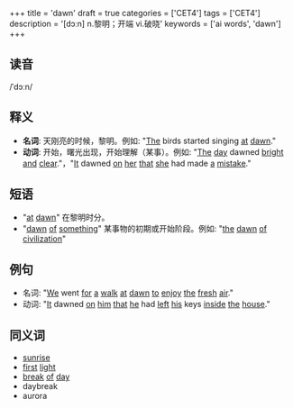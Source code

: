 +++
title = 'dawn'
draft = true
categories = ['CET4']
tags = ['CET4']
description = '[dɔːn] n.黎明；开端 vi.破晓'
keywords = ['ai words', 'dawn']
+++

## 读音
/ˈdɔːn/

## 释义
- **名词**: 天刚亮的时候，黎明。例如: "[The](/post/the/) birds started singing [at](/post/at/) [dawn](/post/dawn/)."
- **动词**: 开始，曙光出现，开始理解（某事）。例如: "[The](/post/the/) [day](/post/day/) dawned [bright](/post/bright/) [and](/post/and/) [clear](/post/clear/)."，"[It](/post/it/) dawned [on](/post/on/) [her](/post/her/) [that](/post/that/) [she](/post/she/) had made [a](/post/a/) [mistake](/post/mistake/)."

## 短语
- "[at](/post/at/) [dawn](/post/dawn/)" 在黎明时分。
- "[dawn](/post/dawn/) [of](/post/of/) [something](/post/something/)" 某事物的初期或开始阶段。例如: "[the](/post/the/) [dawn](/post/dawn/) [of](/post/of/) [civilization](/post/civilization/)"

## 例句
- 名词: "[We](/post/we/) went [for](/post/for/) [a](/post/a/) [walk](/post/walk/) [at](/post/at/) [dawn](/post/dawn/) [to](/post/to/) [enjoy](/post/enjoy/) [the](/post/the/) [fresh](/post/fresh/) [air](/post/air/)."
- 动词: "[It](/post/it/) dawned [on](/post/on/) [him](/post/him/) [that](/post/that/) [he](/post/he/) had [left](/post/left/) [his](/post/his/) keys [inside](/post/inside/) [the](/post/the/) [house](/post/house/)."

## 同义词
- [sunrise](/post/sunrise/)
- [first](/post/first/) [light](/post/light/)
- [break](/post/break/) [of](/post/of/) [day](/post/day/)
- daybreak
- aurora
